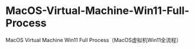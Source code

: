 # MacOS-Virtual-Machine-Win11-Full-Process
MacOS Virtual Machine Win11 Full Process（MacOS虚拟机Win11全流程）
